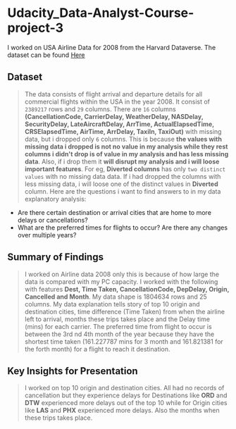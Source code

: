 # Udacity_Data-Analyst-Course-project-3

I worked on USA Airline Data for 2008 from the Harvard Dataverse. The dataset can be found [Here](https://dataverse.harvard.edu/dataset.xhtml?persistentId=doi:10.7910/DVN/HG7NV7) 


## Dataset

> The data consists of flight arrival and departure details for all commercial flights within the USA in the year 2008. 
It consist of `2389217` rows and `29` columns. There are `16` columns **(CancellationCode, CarrierDelay, WeatherDelay, NASDelay, SecurityDelay, LateAircraftDelay, ArrTime, ActualElapsedTime, CRSElapsedTime, AirTime, ArrDelay, TaxiIn, TaxiOut)** with missing data, but i dropped only `6` columns. This is because **the values with missing data i dropped is not no value in  my analysis while they rest columns i didn't drop is of value in my analysis and has less missing data**. Also, if i drop them it **will disrupt my analysis and i will loose important features**. For eg, **Diverted columns** has only `two distinct values` with no missing data data. If i had dropped the columns with less missing data, i will loose one of the distinct values in **Diverted** column.
Here are the questions i want to find answers to in my data explanatory analysis:
* Are there certain destination or arrival cities that are home to more delays or cancellations?
* What are the preferred times for flights to occur? Are there any changes over multiple years?


## Summary of Findings

> I worked on Airline data 2008 only this is because of how large the data is compared with my PC capacity. I worked with the following with features **Dest, Time Taken, CancellationCode, DepDelay, Origin, Cancelled and Month**. My data shape is 1804634 rows and 25 columns. My data explanation tells story of top 10 origin and destination cities, time difference (Time Taken) from when the airline left to arrival, months these trips takes place and the Delay time (mins) for each carrier. The preferred time from flight to occur is between the 3rd nd 4th month of the year because they have the shortest time taken (161.227787 mins for 3 month and 161.821381 for the forth month) for a flight to reach it destination.


## Key Insights for Presentation

> I worked on top 10 origin and destination cities. All had no records of cancellation but they experience delays for Destinations like 
**ORD** and **DTW** experienced more delays out of the top 10 while for Origin cities like **LAS** and **PHX** experienced more delays. Also the months when these trips takes place.
